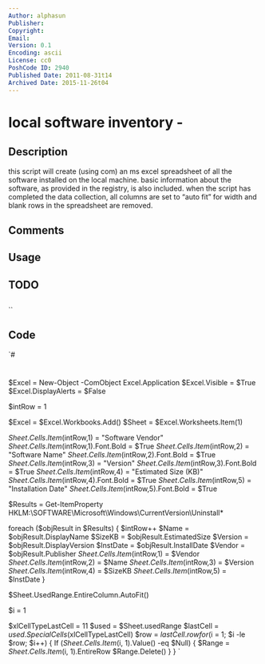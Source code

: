 ```yaml
---
Author: alphasun
Publisher: 
Copyright: 
Email: 
Version: 0.1
Encoding: ascii
License: cc0
PoshCode ID: 2940
Published Date: 2011-08-31t14
Archived Date: 2015-11-26t04
---
```


# local software inventory - 

## Description

this script will create (using com) an ms excel spreadsheet of all the software installed on the local machine. basic information about the software, as provided in the registry, is also included. when the script has completed the data collection, all columns are set to “auto fit” for width and blank rows in the spreadsheet are removed.

## Comments



## Usage



## TODO



## 

``

## Code

`#
 #
 $Excel = New-Object -ComObject Excel.Application
 $Excel.Visible = $True
 $Excel.DisplayAlerts = $False
 
 $intRow = 1
 
 $Excel = $Excel.Workbooks.Add()
 $Sheet = $Excel.Worksheets.Item(1)
 
 $Sheet.Cells.Item($intRow,1)  = "Software Vendor"
 $Sheet.Cells.Item($intRow,1).Font.Bold = $True
 $Sheet.Cells.Item($intRow,2)  = "Software Name"
 $Sheet.Cells.Item($intRow,2).Font.Bold = $True
 $Sheet.Cells.Item($intRow,3)  = "Version"
 $Sheet.Cells.Item($intRow,3).Font.Bold = $True
 $Sheet.Cells.Item($intRow,4)  = "Estimated Size (KB)"
 $Sheet.Cells.Item($intRow,4).Font.Bold = $True
 $Sheet.Cells.Item($intRow,5)  = "Installation Date"
 $Sheet.Cells.Item($intRow,5).Font.Bold = $True
 
 $Results = Get-ItemProperty HKLM:\SOFTWARE\Microsoft\Windows\CurrentVersion\Uninstall\*
 
 foreach ($objResult in $Results)
 {
 	$intRow++
 	$Name = $objResult.DisplayName
 	$SizeKB = $objResult.EstimatedSize
 	$Version = $objResult.DisplayVersion
 	$InstDate = $objResult.InstallDate
 	$Vendor = $objResult.Publisher
 	$Sheet.Cells.Item($intRow,1) = $Vendor
 	$Sheet.Cells.Item($intRow,2) = $Name
 	$Sheet.Cells.Item($intRow,3) = $Version
 	$Sheet.Cells.Item($intRow,4) = $SizeKB
 	$Sheet.Cells.Item($intRow,5) = $InstDate
 }
 
 $Sheet.UsedRange.EntireColumn.AutoFit()
 
 $i = 1
 
 $xlCellTypeLastCell = 11
 $used = $Sheet.usedRange
 $lastCell = $used.SpecialCells($xlCellTypeLastCell)
 $row = $lastCell.row
 for ($i = 1; $i -le $row; $i++)
 {
 	If ($Sheet.Cells.Item($i, 1).Value() -eq $Null)
 	{
 		$Range = $Sheet.Cells.Item($i, 1).EntireRow
 		$Range.Delete()
 	}
 }
`

